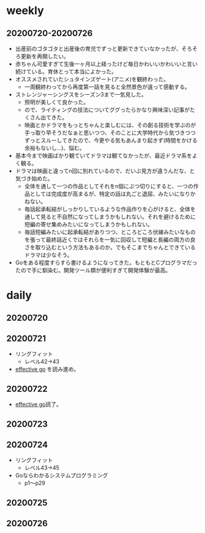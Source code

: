 # weekly
## 20200720-20200726
* 出産前のゴタゴタと出産後の育児でずっと更新できていなかったが、そろそろ更新を再開したい。
* 赤ちゃん可愛すぎて生後一ヶ月以上経ったけど毎日かわいいかわいいと言い続けている。育休とって本当によかった。
* オススメされていたシュタインズゲート(アニメ)を観終わった。
  * 一周観終わってから再度第一話を見ると全然景色が違って感動する。
* ストレンジャーシングスをシーズン3まで一気見した。
  * 照明が美しくて良かった。
  * ので、ライティングの技法についてググったらかなり興味深い記事がたくさん出てきた。
  * 映画とかドラマをもっとちゃんと楽しむには、その創る技術を学ぶのが手っ取り早そうだなぁと思いつつ、そのことに大学時代から気づきつつずっとスルーしてきたので、今更やる気もあんまり起きず(時間をかける余裕もないし...)、悩む。
* 基本今まで映画ばかり観ていてドラマは観てなかったが、最近ドラマ系をよく観る。
* ドラマは映画と違ってn回に別れているので、だいぶ見方が違うんだな、と気づき始めた。
  * 全体を通して一つの作品としてそれをn個にぶつ切りにすると、一つの作品としては完成度が高まるが、特定の話は丸ごと退屈、みたいになりかねない。
  * 毎話起承転結がしっかりしているような作品作りを心がけると、全体を通して見ると不自然になってしまうかもしれない。それを避けるために短編の寄せ集めみたいになってしまうかもしれない。
  * 毎話短編みたいに起承転結がありつつ、ところどころ伏線みたいなものを張って最終話近くではそれらを一気に回収して短編と長編の両方の良さを取り込むという方法もあるのか。でもそこまでちゃんとできているドラマは少なそう。
* Goをある程度すらすら書けるようになってきた。もともとCプログラマだったので手に馴染む。開発ツール類が便利すぎて開発体験が最高。


# daily
## 20200720

## 20200721
* リングフィット
  * レベル42→43
* [effective go](http://go.shibu.jp/effective_go.html) を読み進め。

## 20200722
* [effective go](http://go.shibu.jp/effective_go.html)読了。

## 20200723

## 20200724
* リングフィット
  * レベル43→45
* Goならわかるシステムプログラミング
  * p1〜p29

## 20200725

## 20200726

